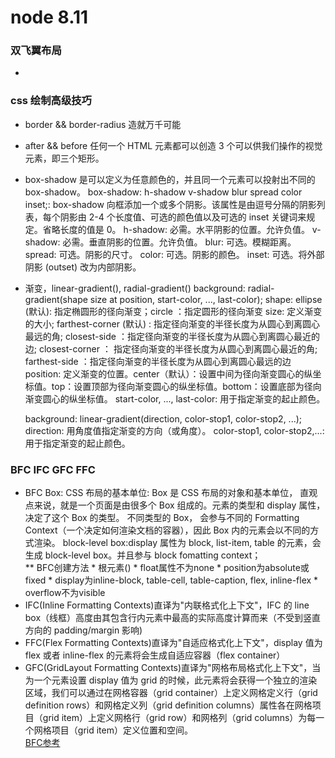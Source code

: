 # node 8.11
### 双飞翼布局</br>
*
### css 绘制高级技巧</br>
* border && border-radius 造就万千可能
* after && before 任何一个 HTML 元素都可以创造 3 个可以供我们操作的视觉元素，即三个矩形。
* box-shadow 是可以定义为任意颜色的，并且同一个元素可以投射出不同的 box-shadow。
    box-shadow: h-shadow v-shadow blur spread color inset;: box-shadow 向框添加一个或多个阴影。该属性是由逗号分隔的阴影列表，每个阴影由 2-4 个长度值、可选的颜色值以及可选的 inset 关键词来规定。省略长度的值是 0。 h-shadow: 必需。水平阴影的位置。允许负值。
    v-shadow: 必需。垂直阴影的位置。允许负值。
    blur: 可选。模糊距离。
    spread: 可选。阴影的尺寸。
    color: 可选。阴影的颜色。
    inset: 可选。将外部阴影 (outset) 改为内部阴影。


* 渐变，linear-gradient(), radial-gradient()
     background: radial-gradient(shape size at position, start-color, ..., last-color);
     shape: ellipse (默认): 指定椭圆形的径向渐变；circle ：指定圆形的径向渐变
     size: 定义渐变的大小; farthest-corner (默认) : 指定径向渐变的半径长度为从圆心到离圆心最远的角; closest-side ：指定径向渐变的半径长度为从圆心到离圆心最近的边; closest-corner ： 指定径向渐变的半径长度为从圆心到离圆心最近的角; farthest-side ：指定径向渐变的半径长度为从圆心到离圆心最远的边
     position: 定义渐变的位置。center（默认）：设置中间为径向渐变圆心的纵坐标值。top：设置顶部为径向渐变圆心的纵坐标值。bottom：设置底部为径向渐变圆心的纵坐标值。
     start-color, ..., last-color: 用于指定渐变的起止颜色。

     background: linear-gradient(direction, color-stop1, color-stop2, ...);
     direction: 用角度值指定渐变的方向（或角度）。
     color-stop1, color-stop2,...:用于指定渐变的起止颜色。

### BFC IFC GFC FFC<br/>
* BFC
    Box: CSS 布局的基本单位: Box 是 CSS 布局的对象和基本单位， 直观点来说，就是一个页面是由很多个 Box 组成的。元素的类型和 display 属性，决定了这个 Box 的类型。 不同类型的 Box， 会参与不同的 Formatting Context（一个决定如何渲染文档的容器），因此 Box 内的元素会以不同的方式渲染。
    block-level box:display 属性为 block, list-item, table 的元素，会生成 block-level box。并且参与 block fomatting context；<br/>
    ** BFC创建方法
        * 根元素(<Html>)
        * float属性不为none
        * position为absolute或fixed
        * display为inline-block, table-cell, table-caption, flex, inline-flex
        * overflow不为visible <br/>
* IFC(Inline Formatting Contexts)直译为"内联格式化上下文"，IFC 的 line box（线框）高度由其包含行内元素中最高的实际高度计算而来（不受到竖直方向的 padding/margin 影响)
* FFC(Flex Formatting Contexts)直译为"自适应格式化上下文"，display 值为 flex 或者 inline-flex 的元素将会生成自适应容器（flex container）
* GFC(GridLayout Formatting Contexts)直译为"网格布局格式化上下文"，当为一个元素设置 display 值为 grid 的时候，此元素将会获得一个独立的渲染区域，我们可以通过在网格容器（grid container）上定义网格定义行（grid definition rows）和网格定义列（grid definition columns）属性各在网格项目（grid item）上定义网格行（grid row）和网格列（grid columns）为每一个网格项目（grid item）定义位置和空间。</br>
    [BFC参考](https://juejin.im/post/59b73d5bf265da064618731d)
